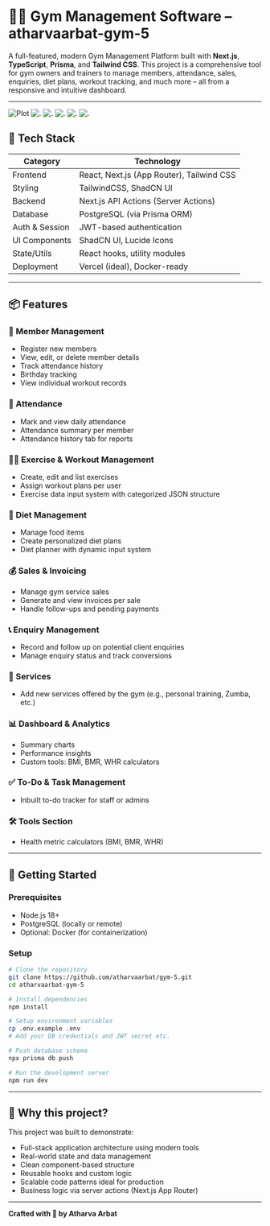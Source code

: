 # 🏋️‍♂️ Gym Management Software – atharvaarbat-gym-5

A full-featured, modern Gym Management Platform built with **Next.js**, **TypeScript**, **Prisma**, and **Tailwind CSS**. This project is a comprehensive tool for gym owners and trainers to manage members, attendance, sales, enquiries, diet plans, workout tracking, and much more – all from a responsive and intuitive dashboard.

---

![Plot](screenshots/1%20(1).png)
![.](screenshots/1%20(2).png)
![.](screenshots/1%20(3).png)
![.](screenshots/1%20(4).png)
![.](screenshots/1%20(5).png)
![.](screenshots/1%20(6).png)

## 🔧 Tech Stack

| Category       | Technology                          |
|----------------|--------------------------------------|
| Frontend       | React, Next.js (App Router), Tailwind CSS |
| Styling        | TailwindCSS, ShadCN UI               |
| Backend        | Next.js API Actions (Server Actions) |
| Database       | PostgreSQL (via Prisma ORM)          |
| Auth & Session | JWT-based authentication             |
| UI Components  | ShadCN UI, Lucide Icons              |
| State/Utils    | React hooks, utility modules         |
| Deployment     | Vercel (ideal), Docker-ready         |

---

## 📦 Features

### 👥 Member Management
- Register new members
- View, edit, or delete member details
- Track attendance history
- Birthday tracking
- View individual workout records

### 📅 Attendance
- Mark and view daily attendance
- Attendance summary per member
- Attendance history tab for reports

### 🏋️‍♀️ Exercise & Workout Management
- Create, edit and list exercises
- Assign workout plans per user
- Exercise data input system with categorized JSON structure

### 🥗 Diet Management
- Manage food items
- Create personalized diet plans
- Diet planner with dynamic input system

### 💰 Sales & Invoicing
- Manage gym service sales
- Generate and view invoices per sale
- Handle follow-ups and pending payments

### 📞 Enquiry Management
- Record and follow up on potential client enquiries
- Manage enquiry status and track conversions

### 💼 Services
- Add new services offered by the gym (e.g., personal training, Zumba, etc.)

### 📊 Dashboard & Analytics
- Summary charts
- Performance insights
- Custom tools: BMI, BMR, WHR calculators

### ✅ To-Do & Task Management
- Inbuilt to-do tracker for staff or admins

### 🛠 Tools Section
- Health metric calculators (BMI, BMR, WHR)

---

## 🚀 Getting Started

### Prerequisites
- Node.js 18+
- PostgreSQL (locally or remote)
- Optional: Docker (for containerization)

### Setup

```bash
# Clone the repository
git clone https://github.com/atharvaarbat/gym-5.git
cd atharvaarbat-gym-5

# Install dependencies
npm install

# Setup environment variables
cp .env.example .env
# Add your DB credentials and JWT secret etc.

# Push database schema
npx prisma db push

# Run the development server
npm run dev
````

---

## 🧠 Why this project?

This project was built to demonstrate:

* Full-stack application architecture using modern tools
* Real-world state and data management
* Clean component-based structure
* Reusable hooks and custom logic
* Scalable code patterns ideal for production
* Business logic via server actions (Next.js App Router)

---


**Crafted with 💪 by Atharva Arbat**